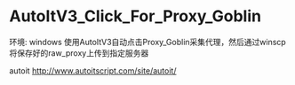 AutoItV3_Click_For_Proxy_Goblin
===============================
环境: windows
使用AutoItV3自动点击Proxy_Goblin采集代理，然后通过winscp 将保存好的raw_proxy上传到指定服务器

autoit
http://www.autoitscript.com/site/autoit/

